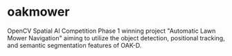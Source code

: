 # oakmower

OpenCV Spatial AI Competition Phase 1 winning project "Automatic Lawn Mower Navigation" aiming to utilize the object detection, positional tracking, and semantic segmentation features of OAK-D.
